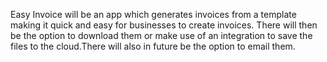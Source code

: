 Easy Invoice will be an app which generates invoices from a template making it quick and easy for businesses to create invoices. There
will then be the option to download them or make use of an integration to save the files to the cloud.There will also in future be the
option to email them. 
